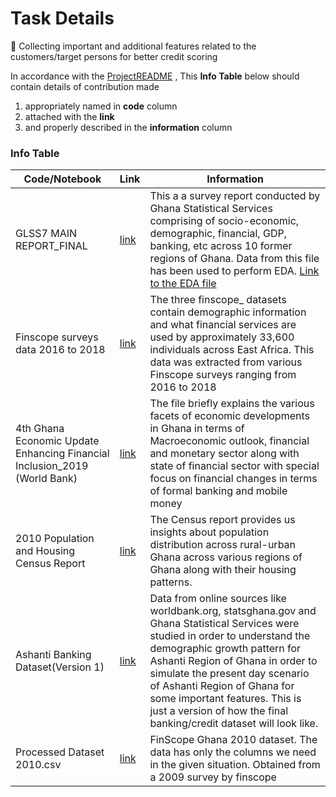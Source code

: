 # Task Details
:rocket: Collecting important and additional features related to the customers/target persons 
for better credit scoring

In accordance with the [ProjectREADME](../../../README.md#folder-overview) , This **Info Table** below should contain details of contribution made 

1. appropriately named in **code** column 
2. attached with the **link** 
3. and properly described in the **information** column

### Info Table 

|Code/Notebook |Link|  Information |
|----------|------|-----------------------------------------------|
|GLSS7 MAIN REPORT_FINAL|[link](https://github.com/OmdenaAI/omdena-ghana-creditworthiness/blob/main/src/tasks/task-1-data-collection/GLSS7%20MAIN%20REPORT_FINAL.pdf)|This a a survey report conducted by Ghana Statistical Services comprising of socio-economic, demographic, financial, GDP, banking, etc across 10 former regions of Ghana. Data from this file has been used to perform EDA. [Link to the EDA file](https://github.com/OmdenaAI/omdena-ghana-creditworthiness/blob/main/src/tasks/task-2-exploratorary-data-analysis/Ghana%20Living%20Standard%20Survey%207.ipynb)|
|Finscope surveys data 2016 to 2018|[link](https://zindi.africa/competitions/financial-inclusion-in-africa/data)|The three finscope_  datasets contain demographic information and what financial services are used by approximately 33,600 individuals across East Africa. This data was extracted from various Finscope surveys ranging from 2016 to 2018|
|4th Ghana Economic Update Enhancing Financial Inclusion_2019 (World Bank)|[link](https://github.com/OmdenaAI/omdena-ghana-creditworthiness/blob/main/src/tasks/task-1-data-collection/4th%20Ghana%20Economic%20Update%20Enhancing%20Financial%20Inclusion_2019%20(World%20Bank).pdf)|The file briefly explains the various facets of economic developments in Ghana in terms of Macroeconomic outlook, financial and monetary sector along with state of financial sector with special focus on financial changes in terms of formal banking and mobile money|
|2010 Population and Housing Census Report| [link](https://github.com/OmdenaAI/omdena-ghana-creditworthiness/blob/main/src/tasks/task-1-data-collection/2010%20Population%20and%20Housing%20Census%20Report.pdf)|The Census report provides us insights about population distribution across rural-urban Ghana across various regions of Ghana along with their housing patterns.|
|Ashanti Banking Dataset(Version 1)| [link](https://github.com/OmdenaAI/omdena-ghana-creditworthiness/blob/main/src/tasks/task-1-data-collection/Ashanti%20Banking%20Dataset_v1.xlsx)| Data from online sources like worldbank.org, statsghana.gov and Ghana Statistical Services were studied in order to understand the demographic growth pattern for Ashanti Region of Ghana in order to simulate the present day scenario of Ashanti Region of Ghana for some important features. This is just a version of how the final banking/credit dataset will look like.| 
|Processed Dataset 2010.csv| [link](https://github.com/OmdenaAI/omdena-ghana-creditworthiness/blob/main/src/tasks/task-1-data-collection/Processed%20Dataset%202010.csv)| FinScope Ghana 2010 dataset. The data has only the columns we need in the given situation. Obtained from a 2009 survey by finscope| 
